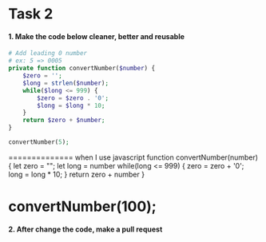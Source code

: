 # Task 2

#### 1. Make the code below cleaner, better and reusable

```php
# Add leading 0 number
# ex: 5 => 0005
private function convertNumber($number) {
    $zero = '';
    $long = strlen($number);
    while($long <= 999) {
        $zero = $zero . '0';
        $long = $long * 10; 
    }
    return $zero + $number;
}

convertNumber(5);
```
==============
when I use javascript
function convertNumber(number) {
    let zero = "";
    let long = number
    while(long <= 999) {
        zero = zero + '0';
        long = long * 10;
    }
    return zero + number
}

convertNumber(100);
==================

#### 2. After change the code, make a pull request

